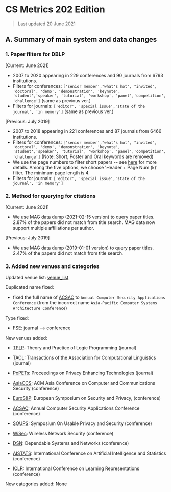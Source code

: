 # CS Metrics 202 Edition

> Last updated 20 June 2021

## A. Summary of main system and data changes


### 1. Paper filters for DBLP

[Current: June 2021]
* 2007 to 2020 appearing in 229 conferences and 90 journals from 6793 institutions.
* Filters for conferences: `['senior member',"what's hot", "invited", 'doctoral', 'demo', 'demonstration', 'keynote', 'student','speaker', 'tutorial', 'workshop', 'panel','competition', 'challenge']` (same as previous ver.)
* Filters for journals: `['editor', 'special issue','state of the journal', 'in memory']`
(same as previous ver.)

[Previous: July 2019]
* 2007 to 2018 appearing in 221 conferences and 87 journals from 6466 institutions.
* Filters for conferences: `['senior member',"what's hot", "invited", 'doctoral', 'demo', 'demonstration', 'keynote', 'student','speaker', 'tutorial', 'workshop', 'panel','competition', 'challenge']`
(Note: Short, Poster and Oral keywords are removed)
* We use the page numbers to filter short papers -- see [here](https://github.com/csmetrics/csmetrics.org/blob/master/docs/Overview.md#filtering) for more details. Among the five options, we choose 'Header + Page Num (k)' filter. The minimum page length is 4.
* Filters for journals: `['editor', 'special issue','state of the journal', 'in memory']`

### 2. Method for querying for citations

[Current: June 2021]
* We use MAG data dump (2021-02-15 version) to query paper titles.
2.87% of the papers did not match from title search.
MAG data now support multiple affiliations per author.

[Previous: July 2019]
* We use MAG data dump (2019-01-01 version) to query paper titles.
2.47% of the papers did not match from title search.

### 3. Added new venues and categories

Updated venue list: [venue_list](https://github.com/csmetrics/csmetrics.org/blob/master/app/data/venue_list.csv)

Duplicated name fixed:
* fixed the full name of [ACSAC](https://dblp.uni-trier.de/db/conf/acsac/index.html) to `Annual Computer Security Applications Conference`
(from the incorrect name `Asia-Pacific Computer Systems Architecture Conference`)

Type fixed:
* [FSE](https://dblp.uni-trier.de/db/conf/sigsoft/index.html): journal --> conference

New venues added:
* [TPLP](https://dblp.org/db/journals/tplp/): Theory and Practice of Logic Programming (journal)
* [TACL](https://dblp.org/db/journals/tacl/): Transactions of the Association for Computational Linguistics (journal)
* [PoPETs](https://dblp.uni-trier.de/db/journals/popets/): Proceedings on Privacy Enhancing Technologies (journal)

* [AsiaCCS](https://dblp.org/db/conf/asiaccs/): ACM Asia Conference on Computer and Communications Security (conference)
* [EuroS&P](https://dblp.org/db/conf/eurosp/): European Symposium on Security and Privacy, (conference)
* [ACSAC](https://dblp.org/db/conf/acsac/): Annual Computer Security Applications Conference (conference)
* [SOUPS](https://dblp.uni-trier.de/db/conf/soups/): Symposium On Usable Privacy and Security (conference)
* [WiSec](https://dblp.uni-trier.de/db/conf/wisec): Wireless Network Security (conference)
* [DSN](https://dblp.uni-trier.de/db/conf/dsn/): Dependable Systems and Networks (conference)
* [AISTATS](https://dblp.uni-trier.de/db/conf/aistats/): International Conference on Artificial Intelligence and Statistics (conference)
* [ICLR](https://dblp.uni-trier.de/db/conf): International Conference on Learning Representations (conference)

New categories added: None
